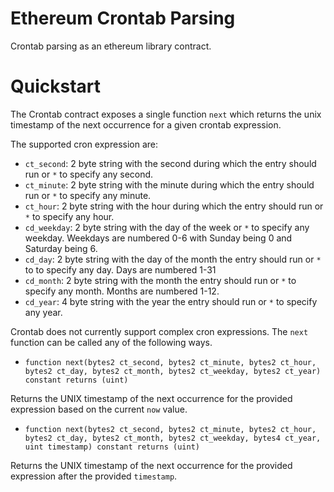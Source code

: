 # Ethereum Crontab Parsing

Crontab parsing as an ethereum library contract.


# Quickstart

The Crontab contract exposes a single function ``next`` which returns the unix
timestamp of the next occurrence for a given crontab expression.

The supported cron expression are:

* ``ct_second``: 2 byte string with the second during which the entry
  should run or `*` to specify any second.
* ``ct_minute``: 2 byte string with the minute during which the entry
  should run or `*` to specify any minute.
* ``ct_hour``: 2 byte string with the hour during which the entry
  should run or `*` to specify any hour.
* ``cd_weekday``: 2 byte string with the day of the week or `*` to specify any
  weekday.  Weekdays are numbered 0-6 with Sunday being 0 and Saturday being 6.
* ``cd_day``: 2 byte string with the day of the month the entry should run or
  `*` to to specify any day.  Days are numbered 1-31
* ``cd_month``: 2 byte string with the month the entry should run or `*` to
  specify any month.  Months are numbered 1-12.
* ``cd_year``: 4 byte string with the year the entry should run or `*` to
  specify any year.

Crontab does not currently support complex cron expressions.  The `next`
function can be called any of the following ways.

* `function next(bytes2 ct_second, bytes2 ct_minute, bytes2 ct_hour, bytes2 ct_day, bytes2 ct_month, bytes2 ct_weekday, bytes2 ct_year) constant returns (uint)`

Returns the UNIX timestamp of the next occurrence for the provided expression
based on the current `now` value.

* `function next(bytes2 ct_second, bytes2 ct_minute, bytes2 ct_hour, bytes2 ct_day, bytes2 ct_month, bytes2 ct_weekday, bytes4 ct_year, uint timestamp) constant returns (uint)`

Returns the UNIX timestamp of the next occurrence for the provided expression
after the provided `timestamp`.
